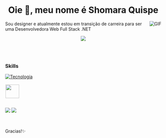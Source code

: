 <h1 align="center">Oie 👋, meu nome é Shomara Quispe</h1>

<img align="right" alt="GIF" src="https://i.pinimg.com/originals/2e/e8/8b/2ee88bf78e4f76001f59bad5e91a6a03.gif"/>

Sou designer e atualmente estou em transição de carreira para ser uma Desenvolvedora Web Full Stack .NET

<div align="center">
<img src="https://github-readme-stats.vercel.app/api/top-langs/?username=shomaraquispe&layout=compact&langs_count=7&title_color=000000&text_color=000000&icon_color=9e3f3f&bg_color=f7f7f7">
</div>

 <br> <br>
  
 ### Skills
[![Tecnologia](https://skillicons.dev/icons?i=cs,dotnet,html,css,js,ts,react,nodejs,docker,git,ai,ps)]([https://github.com/ShomaraQuispe])
<br><br>
<img height="44" hspace="1" width="44" src="https://cdn.simpleicons.org/microsoftsqlserver/CC2927" />
<br><br>
   

 <div>
  <a href ="mailto:shomaraclaudia@gmail.com"><img src="https://img.shields.io/badge/Gmail-D14836?style=for-the-badge&logo=gmail&logoColor=white"></a>
  <a href="https://www.linkedin.com/in/shomara-claudia-flores-quispe/" target="_blank"><img src="https://img.shields.io/badge/-LinkedIn-%230077B5?style=for-the-badge&logo=linkedin&logoColor=white" target="_blank"></a> 
 </div>

 <br> <br>
 Gracias!✨
